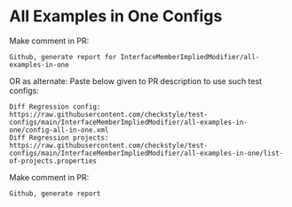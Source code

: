 # All Examples in One Configs
Make comment in PR:
```
Github, generate report for InterfaceMemberImpliedModifier/all-examples-in-one
```
OR as alternate:
Paste below given to PR description to use such test configs:
```
Diff Regression config: https://raw.githubusercontent.com/checkstyle/test-configs/main/InterfaceMemberImpliedModifier/all-examples-in-one/config-all-in-one.xml
Diff Regression projects: https://raw.githubusercontent.com/checkstyle/test-configs/main/InterfaceMemberImpliedModifier/all-examples-in-one/list-of-projects.properties
```
Make comment in PR:
```
Github, generate report
```
